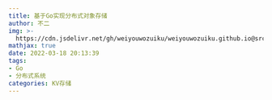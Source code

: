 ```yaml
---
title: 基于Go实现分布式对象存储
author: 不二
img: >-
  https://cdn.jsdelivr.net/gh/weiyouwozuiku/weiyouwozuiku.github.io@src/source/_posts/PageImg/KV存储/基于Go实现分布式对象存储.jpeg
mathjax: true
date: 2022-03-18 20:13:39
tags: 
- Go
- 分布式系统
categories: KV存储
---
```

